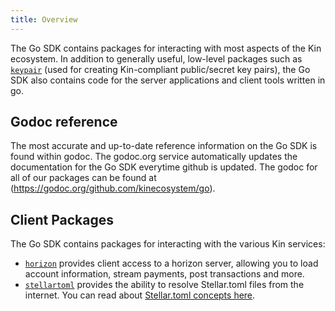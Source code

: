 ```yaml
---
title: Overview
---
```


The Go SDK contains packages for interacting with most aspects of the Kin ecosystem.  In addition to generally useful, low-level packages such as [`keypair`](https://godoc.org/github.com/kinecosystem/go/keypair) (used for creating Kin-compliant public/secret key pairs), the Go SDK also contains code for the server applications and client tools written in go.

## Godoc reference

The most accurate and up-to-date reference information on the Go SDK is found within godoc.  The godoc.org service automatically updates the documentation for the Go SDK everytime github is updated.  The godoc for all of our packages can be found at (https://godoc.org/github.com/kinecosystem/go).

## Client Packages

The Go SDK contains packages for interacting with the various Kin services:

- [`horizon`](https://godoc.org/github.com/kinecosystem/go/clients/horizon) provides client access to a horizon server, allowing you to load account information, stream payments, post transactions and more.
- [`stellartoml`](https://godoc.org/github.com/kinecosystem/go/clients/stellartoml) provides the ability to resolve Stellar.toml files from the internet.  You can read about [Stellar.toml concepts here](../../guides/concepts/stellar-toml.md).

